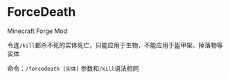 # ForceDeath
Minecraft Forge Mod

令连`/kill`都杀不死的实体死亡，只能应用于生物，不能应用于盔甲架、掉落物等实体

命令：`/forcedeath [实体]` 参数和`/kill`语法相同
